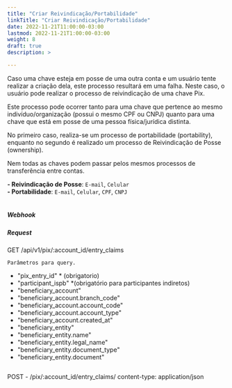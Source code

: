 ```yaml
---
title: "Criar Reivindicação/Portabilidade"
linkTitle: "Criar Reivindicação/Portabilidade"
date: 2022-11-21T11:00:00-03:00
lastmod: 2022-11-21T1:00:00-03:00
weight: 8
draft: true
description: >

---
```

Caso uma chave esteja em posse de uma outra conta e um usuário tente realizar a criação dela, este processo resultará em uma falha. Neste caso, o usuário pode realizar o processo de reivindicação de uma chave Pix.

Este  processo pode ocorrer tanto para uma chave que pertence ao mesmo  indivíduo/organização (possui o mesmo CPF ou CNPJ) quanto para uma chave  que está em posse de uma pessoa física/jurídica distinta.

No primeiro caso, realiza-se um processo de portabilidade (portability), enquanto no segundo é realizado um processo de Reivindicação de Posse (ownership).

Nem todas as chaves podem passar pelos mesmos processos de transferência entre contas. 
 
 **- Reivindicação de Posse**: `E-mail`, `Celular`
 <br>
 **- Portabilidade**: `E-mail`, `Celular`, `CPF`, `CNPJ`
<br><br>

##### **Webhook**


##### **Request**


GET /api/v1/pix/:account_id/entry_claims
```
Parâmetros para query.
```
- "pix_entry_id" * (obrigatorio)
- "participant_ispb" *(obrigatório para participantes indiretos)
- "beneficiary_account"
- "beneficiary_account.branch_code"
- "beneficiary_account.account_code"
- "beneficiary_account.account_type"
- "beneficiary_account.created_at"
- "beneficiary_entity"
- "beneficiary_entity.name"
- "beneficiary_entity.legal_name"
- "beneficiary_entity.document_type"
- "beneficiary_entity.document"   
```

```
POST - /pix/:account_id/entry_claims/
content-type: application/json
```